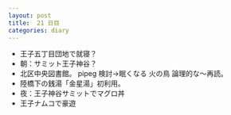 ```yaml
---
layout: post
title:  21 日目
categories: diary
---
```


* 王子五丁目団地で就寝？
* 朝：サミット王子神谷？
* 北区中央図書館。
  pipeg 検討→眠くなる
  火の鳥
  論理的な～再読。
* 陸橋下の銭湯「金星湯」初利用。
* 夜：王子神谷サミットでマグロ丼
* 王子ナムコで豪遊
